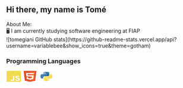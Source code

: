 ## Hi there, my name is Tomé

<div>About Me:</div>
🖥️  I am currently studying software engineering at FIAP

<div>
![tomegiani GitHub stats](https://github-readme-stats.vercel.app/api?username=variablebee&show_icons=true&theme=gotham)
</div>
 <div style="flex-basis: 48%;">
    <h3>Programming Languages</h3>
    <img align="center" alt="Js" height="30" width="40" src="https://raw.githubusercontent.com/devicons/devicon/master/icons/javascript/javascript-plain.svg">
    <img align="center" alt="HTML" height="30" width="40" src="https://raw.githubusercontent.com/devicons/devicon/master/icons/html5/html5-original.svg">
    <img align="center" alt="Python" height="30" width="40" src="https://raw.githubusercontent.com/devicons/devicon/master/icons/python/python-original.svg">
 
